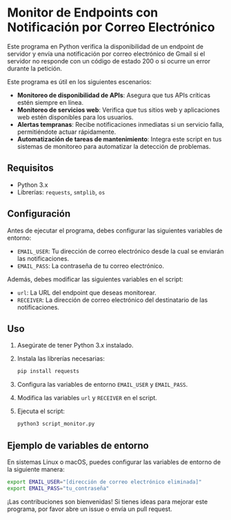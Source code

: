 # Monitor de Endpoints con Notificación por Correo Electrónico

Este programa en Python verifica la disponibilidad de un endpoint de servidor y envía una notificación por correo electrónico de Gmail si el servidor no responde con un código de estado 200 o si ocurre un error durante la petición.

Este programa es útil en los siguientes escenarios:

* **Monitoreo de disponibilidad de APIs**: Asegura que tus APIs críticas estén siempre en línea.
* **Monitoreo de servicios web**: Verifica que tus sitios web y aplicaciones web estén disponibles para los usuarios.
* **Alertas tempranas**: Recibe notificaciones inmediatas si un servicio falla, permitiéndote actuar rápidamente.
* **Automatización de tareas de mantenimiento**: Integra este script en tus sistemas de monitoreo para automatizar la detección de problemas.

## Requisitos

* Python 3.x
* Librerías: `requests`, `smtplib`, `os`

## Configuración

Antes de ejecutar el programa, debes configurar las siguientes variables de entorno:

* `EMAIL_USER`: Tu dirección de correo electrónico desde la cual se enviarán las notificaciones.
* `EMAIL_PASS`: La contraseña de tu correo electrónico.

Además, debes modificar las siguientes variables en el script:

* `url`: La URL del endpoint que deseas monitorear.
* `RECEIVER`: La dirección de correo electrónico del destinatario de las notificaciones.

## Uso

1.  Asegúrate de tener Python 3.x instalado.
2.  Instala las librerías necesarias:

    ```bash
    pip install requests
    ```

3.  Configura las variables de entorno `EMAIL_USER` y `EMAIL_PASS`.
4.  Modifica las variables `url` y `RECEIVER` en el script.
5.  Ejecuta el script:

    ```bash
    python3 script_monitor.py
    ```

## Ejemplo de variables de entorno

En sistemas Linux o macOS, puedes configurar las variables de entorno de la siguiente manera:

```bash
export EMAIL_USER="[dirección de correo electrónico eliminada]"
export EMAIL_PASS="tu_contraseña"
```


¡Las contribuciones son bienvenidas! Si tienes ideas para mejorar este programa, por favor abre un issue o envía un pull request.
